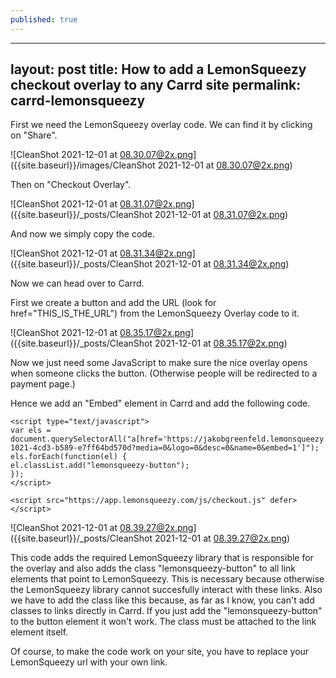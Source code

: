 ```yaml
---
published: true
---
```

---
layout: post
title: How to add a LemonSqueezy checkout overlay to any Carrd site
permalink: carrd-lemonsqueezy
---


First we need the LemonSqueezy overlay code. We can find it by clicking on "Share".

![CleanShot 2021-12-01 at 08.30.07@2x.png]({{site.baseurl}}/images/CleanShot 2021-12-01 at 08.30.07@2x.png)





Then on "Checkout Overlay".

![CleanShot 2021-12-01 at 08.31.07@2x.png]({{site.baseurl}}/_posts/CleanShot 2021-12-01 at 08.31.07@2x.png)


And now we simply copy the code.

![CleanShot 2021-12-01 at 08.31.34@2x.png]({{site.baseurl}}/_posts/CleanShot 2021-12-01 at 08.31.34@2x.png)

Now we can head over to Carrd. 

First we create a button and add the URL (look for href="THIS_IS_THE_URL") from the LemonSqueezy Overlay code to it. 

![CleanShot 2021-12-01 at 08.35.17@2x.png]({{site.baseurl}}/_posts/CleanShot 2021-12-01 at 08.35.17@2x.png)


Now we just need some JavaScript to make sure the nice overlay opens when someone clicks the button. (Otherwise people will be redirected to a payment page.)

Hence we add an "Embed" element in Carrd and add the following code.


    <script type="text/javascript">
    var els = document.querySelectorAll("a[href='https://jakobgreenfeld.lemonsqueezy.com/checkout/buy/3057c25d-1021-4cd3-b589-e7ff64bd570d?media=0&logo=0&desc=0&name=0&embed=1']");
    els.forEach(function(el) {
    el.classList.add("lemonsqueezy-button");
    });
    </script>
    
    <script src="https://app.lemonsqueezy.com/js/checkout.js" defer></script>

![CleanShot 2021-12-01 at 08.39.27@2x.png]({{site.baseurl}}/_posts/CleanShot 2021-12-01 at 08.39.27@2x.png)

This code adds the required LemonSqueezy library that is responsible for the overlay and also adds the class "lemonsqueezy-button" to all link elements that point to LemonSqueezy. This is necessary because otherwise the LemonSqueezy library cannot succesfully interact with these links. Also we have to add the class like this because, as far as I know, you can't add classes to links directly in Carrd. If you just add the "lemonsqueezy-button" to the button element it won't work. The class must be attached to the link element itself. 

Of course, to make the code work on your site, you have to replace your LemonSqueezy url with your own link.
